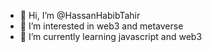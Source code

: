 - 👋 Hi, I’m @HassanHabibTahir
- 👀 I’m interested in web3 and metaverse
- 🌱 I’m currently learning javascript and web3


<!---
HassanHabibTahir/HassanHabibTahir is a ✨ special ✨ repository because its `README.md` (this file) appears on your GitHub profile.
You can click the Preview link to take a look at your changes.
--->
